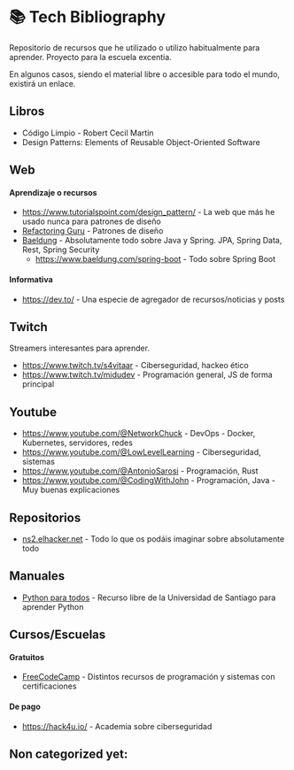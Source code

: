 📚 Tech Bibliography
=====

Repositorio de recursos que he utilizado o utilizo habitualmente para aprender. Proyecto para la escuela excentia.

En algunos casos, siendo el material libre o accesible para todo el mundo, existirá un enlace.

Libros
-----

* Código Limpio - Robert Cecil Martin
* Design Patterns: Elements of Reusable Object-Oriented Software

Web
-----

#### Aprendizaje o recursos
* https://www.tutorialspoint.com/design_pattern/ - La web que más he usado nunca para patrones de diseño
* [Refactoring Guru](https://refactoring.guru) - Patrones de diseño
* [Baeldung](https://www.baeldung.com) - Absolutamente todo sobre Java y Spring. JPA, Spring Data, Rest, Spring Security
  * https://www.baeldung.com/spring-boot - Todo sobre Spring Boot

#### Informativa
* https://dev.to/ - Una especie de agregador de recursos/noticias y posts

Twitch
-----
Streamers interesantes para aprender.

* https://www.twitch.tv/s4vitaar - Ciberseguridad, hackeo ético 
* https://www.twitch.tv/midudev - Programación general, JS de forma principal

Youtube
-----
* https://www.youtube.com/@NetworkChuck - DevOps - Docker, Kubernetes, servidores, redes
* https://www.youtube.com/@LowLevelLearning - Ciberseguridad, sistemas
* https://www.youtube.com/@AntonioSarosi - Programación, Rust
* https://www.youtube.com/@CodingWithJohn - Programación, Java - Muy buenas explicaciones

Repositorios
-----
* [ns2.elhacker.net](https://ns2.elhacker.net/descargas/) - Todo lo que os podáis imaginar sobre absolutamente todo

Manuales
-----
* [Python para todos](https://persoal.citius.usc.es/eva.cernadas/informaticaparacientificos/material/libros/Python%20para%20todos.pdf) - Recurso libre de la Universidad de Santiago para aprender Python

Cursos/Escuelas
-----
#### Gratuitos
* [FreeCodeCamp](https://www.freecodecamp.org/) - Distintos recursos de programación y sistemas con certificaciones 

#### De pago
* https://hack4u.io/ - Academia sobre ciberseguridad

Non categorized yet:
-----
